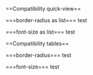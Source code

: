 ==Compatibility quick-view==

===border-radius as list===
<compatability topic="css" type="property" feature="border-radius" format="list">test</compatability>

===font-size as list===
<compatability topic="css" type="property" feature="font-size" format="list">test</compatability>

==Compatibility tables==

===border-radius===
<compatability topic="css" type="property" feature="border-radius">test</compatability>

===font-size===
<compatability topic="css" type="property" feature="font-size">test</compatability>